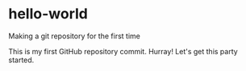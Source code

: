 # hello-world
Making a git repository for the first time

This is my first GitHub repository commit. Hurray! Let's get this party started.
